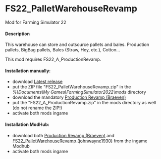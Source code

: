 # FS22_PalletWarehouseRevamp
Mod for Farming Simulator 22 

#### Description
This warehouse can store and outsource pallets and bales.
Production pallets, BigBag pallets, Bales (Straw, Hey, etc.), Cotton...
  
This mod requires FS22_A_ProductionRevamp.

#### Installation manually:
* download [Latest release](https://github.com/johnwayne1930/FS22_PalletWarehouseRevamp/releases/latest)
* put the ZIP file "FS22_PalletWarehouseRevamp.zip" in the  
_%\Documents\My Games\FarmingSimulator2022\mods_ directory
* download the mandatory [Production Revamp (Braeven)](https://farming-simulator.com/mod.php?mod_id=243542)
* put the "FS22_A_ProductionRevamp.zip" in the mods directory as well (do not rename the ZIP!)
* activate both mods ingame

#### Installation ModHub:
* download both [Production Revamp (Braeven)](https://farming-simulator.com/mod.php?mod_id=243542) and  
[FS22_PalletWarehouseRevamp (johnwayne1930)]() from the ingame Modhub
* activate both mods ingame
